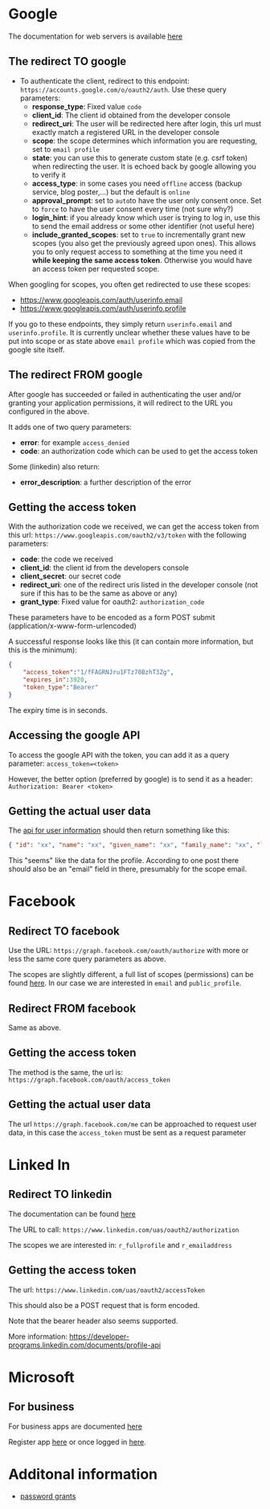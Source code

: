 # Google

The documentation for web servers is available [here](https://developers.google.com/identity/protocols/OAuth2WebServer#example)

## The redirect TO google

- To authenticate the client, redirect to this endpoint: `https://accounts.google.com/o/oauth2/auth`. Use these query parameters:
	- **response_type**: Fixed value `code`
	- **client_id**: The client id obtained from the developer console
	- **redirect_uri**: The user will be redirected here after login, this url must exactly match a registered URL in the developer console
	- **scope**: the scope determines which information you are requesting, set to `email profile`
	- **state**: you can use this to generate custom state (e.g. csrf token) when redirecting the user. It is echoed back by google allowing you to verify it
	- **access_type**: in some cases you need `offline` access (backup service, blog poster,...) but the default is `online`
	- **approval_prompt**: set to `auto`to have the user only consent once. Set to `force` to have the user consent every time (not sure why?)
	- **login_hint**: if you already know which user is trying to log in, use this to send the email address or some other identifier (not useful here)
	- **include_granted_scopes**: set to `true` to incrementally grant new scopes (you also get the previously agreed upon ones). This allows you to only request access to something at the time you need it **while keeping the same access token**. Otherwise you would have an access token per requested scope.
	
When googling for scopes, you often get redirected to use these scopes:

- https://www.googleapis.com/auth/userinfo.email
- https://www.googleapis.com/auth/userinfo.profile

If you go to these endpoints, they simply return `userinfo.email` and `userinfo.profile`. It is currently unclear whether these values have to be put into scope or as state above `email profile` which was copied from the google site itself.

## The redirect FROM google

After google has succeeded or failed in authenticating the user and/or granting your application permissions, it will redirect to the URL you configured in the above.

It adds one of two query parameters:

- **error**: for example `access_denied`
- **code**: an authorization code which can be used to get the access token

Some (linkedin) also return:

- **error_description**: a further description of the error

## Getting the access token

With the authorization code we received, we can get the access token from this url: `https://www.googleapis.com/oauth2/v3/token` with the following parameters:

- **code**: the code we received
- **client_id**: the client id from the developers console
- **client_secret**: our secret code
- **redirect_uri**: one of the redirect uris listed in the developer console (not sure if this has to be the same as above or any)
- **grant_type**: Fixed value for oauth2: `authorization_code`

These parameters have to be encoded as a form POST submit (application/x-www-form-urlencoded)

A successful response looks like this (it can contain more information, but this is the minimum):

```json
{
	"access_token":"1/fFAGRNJru1FTz70BzhT3Zg",
	"expires_in":3920,
	"token_type":"Bearer"
}
```

The expiry time is in seconds.

## Accessing the google API

To access the google API with the token, you can add it as a query parameter: `access_token=<token>`

However, the better option (preferred by google) is to send it as a header: `Authorization: Bearer <token>`

## Getting the actual user data

The [api for user information](https://www.googleapis.com/oauth2/v1/userinfo?alt=json) should then return something like this:

```json
{ "id": "xx", "name": "xx", "given_name": "xx", "family_name": "xx", "link": "xx", "picture": "xx", "gender": "xx", "locale": "xx" }
```

This "seems" like the data for the profile. According to one post there should also be an "email" field in there, presumably for the scope email.

# Facebook

## Redirect TO facebook

Use the URL: `https://graph.facebook.com/oauth/authorize` with more or less the same core query parameters as above.

The scopes are slightly different, a full list of scopes (permissions) can be found [here](https://developers.facebook.com/docs/facebook-login/permissions/v2.5).
In our case we are interested in `email` and `public_profile`.

## Redirect FROM facebook

Same as above.

## Getting the access token

The method is the same, the url is: `https://graph.facebook.com/oauth/access_token`

## Getting the actual user data

The url `https://graph.facebook.com/me` can be approached to request user data, in this case the `access_token` must be sent as a request parameter

# Linked In

## Redirect TO linkedin

The documentation can be found [here](https://developer.linkedin.com/docs/oauth2)

The URL to call: `https://www.linkedin.com/uas/oauth2/authorization`

The scopes we are interested in: `r_fullprofile` and `r_emailaddress`

## Getting the access token

The url: `https://www.linkedin.com/uas/oauth2/accessToken`

This should also be a POST request that is form encoded.

Note that the bearer header also seems supported.

More information: https://developer-programs.linkedin.com/documents/profile-api

# Microsoft

## For business

For business apps are documented [here](https://dev.onedrive.com/app-registration.htm#register-your-app-for-onedrive-for-business)

Register app [here](https://apps.dev.microsoft.com/?referrer=https%3A%2F%2Fdev.onedrive.com%2Fapp-registration.htm) or once logged in [here](https://apps.dev.microsoft.com/#/appList).

# Additonal information

- [password grants](https://auth0.com/docs/api-auth/tutorials/password-grant)
